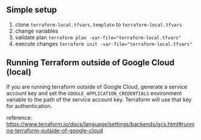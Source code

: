## Simple setup

1. clone `terraform-local.tfvars.template` to `terraform-local.tfvars`
1. change variables
1. validate plan `terraform plan -var-file="terraform-local.tfvars"`
1. execute changes `terraform init -var-file="terraform-local.tfvars"`

## Running Terraform outside of Google Cloud (local)

If you are running terraform outside of Google Cloud, generate a service account key and set the `GOOGLE_APPLICATION_CREDENTIALS` environment variable to the path of the service account key. Terraform will use that key for authentication.

reference: https://www.terraform.io/docs/language/settings/backends/gcs.html#running-terraform-outside-of-google-cloud
